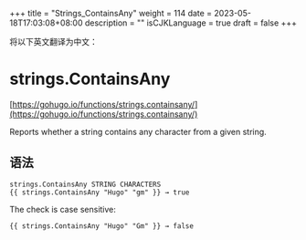 +++
title = "Strings_ContainsAny"
weight = 114
date = 2023-05-18T17:03:08+08:00
description = ""
isCJKLanguage = true
draft = false
+++

将以下英文翻译为中文：
# strings.ContainsAny

[https://gohugo.io/functions/strings.containsany/](https://gohugo.io/functions/strings.containsany/)

Reports whether a string contains any character from a given string.

## 语法

```
strings.ContainsAny STRING CHARACTERS
{{ strings.ContainsAny "Hugo" "gm" }} → true
```

The check is case sensitive:

```
{{ strings.ContainsAny "Hugo" "Gm" }} → false
```
